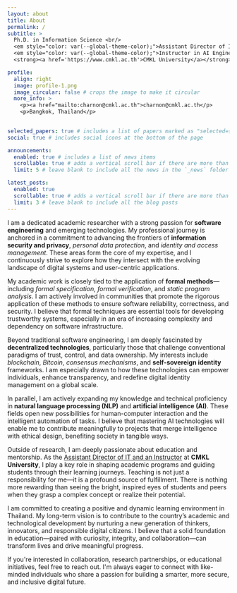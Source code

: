 ```yaml
---
layout: about
title: About
permalink: /
subtitle: > 
  Ph.D. in Information Science <br/>
  <em style="color: var(--global-theme-color);">Assistant Director of IT and Facility </em> <br/>
  <em style="color: var(--global-theme-color);">Instructor in AI Engineering and Cybersecurity </em> <br/>
  <strong><a href='https://www.cmkl.ac.th'>CMKL University</a></strong>

profile:
  align: right
  image: profile-1.png
  image_circular: false # crops the image to make it circular
  more_info: >
    <p><a href="mailto:charnon@cmkl.ac.th">charnon@cmkl.ac.th</p>
    <p>Bangkok, Thailand</p>
    

selected_papers: true # includes a list of papers marked as "selected={true}"
social: true # includes social icons at the bottom of the page

announcements:
  enabled: true # includes a list of news items
  scrollable: true # adds a vertical scroll bar if there are more than 3 news items
  limit: 5 # leave blank to include all the news in the `_news` folder

latest_posts:
  enabled: true
  scrollable: true # adds a vertical scroll bar if there are more than 3 new posts items
  limit: 3 # leave blank to include all the blog posts
---
```


I am a dedicated academic researcher with a strong passion for <strong style="color: var(--global-theme-color);">software engineering</strong> and emerging technologies. My professional journey is anchored in a commitment to advancing the frontiers of <strong style="color: var(--global-theme-color);">information security and privacy</strong>, <em style="color: var(--global-theme-color);">personal data protection</em>, and <em style="color: var(--global-theme-color);">identity and access management</em>. These areas form the core of my expertise, and I continuously strive to explore how they intersect with the evolving landscape of digital systems and user-centric applications.

My academic work is closely tied to the application of <strong style="color: var(--global-theme-color);">formal methods</strong>&mdash;including <em style="color: var(--global-theme-color);">formal specification</em>, <em style="color: var(--global-theme-color);">formal verification</em>, and <em  style="color: var(--global-theme-color);">static program analysis</em>. I am actively involved in communities that promote the rigorous application of these methods to ensure software reliability, correctness, and security. I believe that formal techniques are essential tools for developing trustworthy systems, especially in an era of increasing complexity and dependency on software infrastructure.

Beyond traditional software engineering, I am deeply fascinated by <strong style="color: var(--global-theme-color);">decentralized technologies</strong>, particularly those that challenge conventional paradigms of trust, control, and data ownership. My interests include <em style="color: var(--global-theme-color);">blockchain</em>, <em style="color: var(--global-theme-color);">Bitcoin</em>, <em style="color: var(--global-theme-color);">consensus mechanisms</em>, and <strong style="color: var(--global-theme-color);"> self-sovereign identity</strong> frameworks. I am especially drawn to how these technologies can empower individuals, enhance transparency, and redefine digital identity management on a global scale.

In parallel, I am actively expanding my knowledge and technical proficiency in <strong style="color: var(--global-theme-color);">natural language processing (NLP)</strong> and <strong style="color: var(--global-theme-color);">artificial intelligence (AI)</strong>. These fields open new possibilities for human-computer interaction and the intelligent automation of tasks. I believe that mastering AI technologies will enable me to contribute meaningfully to projects that merge intelligence with ethical design, benefiting society in tangible ways.

Outside of research, I am deeply passionate about education and mentorship. As the <u style="color: var(--global-theme-color);">Assistant Director of IT and an Instructor</u> at <strong style="color: var(--global-theme-color);">CMKL University</strong>, I play a key role in shaping academic programs and guiding students through their learning journeys. Teaching is not just a responsibility for me&mdash;it is a profound source of fulfillment. There is nothing more rewarding than seeing the bright, inspired eyes of students and peers when they grasp a complex concept or realize their potential.

I am committed to creating a positive and dynamic learning environment in Thailand. My long-term vision is to contribute to the country’s academic and technological development by nurturing a new generation of thinkers, innovators, and responsible digital citizens. I believe that a solid foundation in education&mdash;paired with curiosity, integrity, and collaboration&mdash;can transform lives and drive meaningful progress.

If you're interested in collaboration, research partnerships, or educational initiatives, feel free to reach out. I'm always eager to connect with like-minded individuals who share a passion for building a smarter, more secure, and inclusive digital future.
